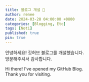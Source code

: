 ```yaml
---
title: 블로그 개설 🎉
author: renee
date: 2024-03-28 04:00:00 +0800
categories: [Blogging, Etc]
tags: [Noti]
published: true
pin: true
---
```


안녕하세요! 깃허브 블로그를 개설했습니다.<br>
방문해주셔서 감사합니다.

Hi there! I've opened my GitHub Blog.<br>
Thank you for visiting.
